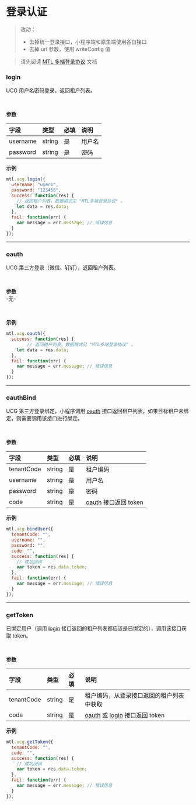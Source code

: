# 登录认证

> 改动：
> - 去掉统一登录接口，小程序端和原生端使用各自接口
> - 去掉 url 参数，使用 writeConfig 值


> 请先阅读 [MTL 多端登录协议]() 文档

<a name="MTL_ucgLogin" class="anchor"></a>
### login
UCG 用户名密码登录，返回租户列表。

<br>

**参数**

| **字段** | **类型** | **必填** | **说明** |
| :--- | :--- | :--- | :--- |
| username | string | 是 | 用户名 |
| password | string | 是 | 密码 |


**示例**
```javascript
mtl.ucg.login({
  username: "user1",
  password: "123456",
  success: function(res) {
    // 返回租户列表，数据格式见 "MTL多端登录协议" 。
    let data = res.data;    
  },
  fail: function(err) {
    var message = err.message; // 错误信息
  }
});
```

---

<a name="MTL_ucgOauth" class="anchor"></a>
### oauth
UCG 第三方登录（微信、钉钉），返回租户列表。

<br>

**参数**<br />-无-

<br>

**示例**
```javascript
mtl.ucg.oauth({
  success: function(res) {
		// 返回租户列表，数据格式见 "MTL多端登录协议" 。
    let data = res.data;    
  },
  fail: function(err) {
    var message = err.message; // 错误信息
  }
});
```

---


<a name="MTL_ucgBindUser" class="anchor"></a>
### oauthBind
UCG 第三方登录绑定，小程序调用 [oauth](#MTL_ucgLogin) 接口返回租户列表，如果目标租户未绑定，则需要调用该接口进行绑定。

<br>

**参数**

| **字段** | **类型** | **必填** | **说明** |
| :--- | :--- | :--- | :--- |
| tenantCode | string | 是 | 租户编码 |
| username | string | 是 | 用户名 |
| password | string | 是 | 密码 |
| code | string | 是 | [oauth](#MTL_ucgOauth) 接口返回 token |


**示例**
```javascript
mtl.ucg.bindUser({
  tenantCode: "",
  username: "",
  password: "",
  code: "",
  success: function(res) {
    // 成功回调
    var token = res.data.token;
  },
  fail: function(err) {
    var message = err.message; // 错误信息
  }
});
```

---


<a name="MTL_ucgGetToken" class="anchor"></a>
### getToken
已绑定用户（调用 [login](#MTL_ucgLogin) 接口返回的租户列表都应该是已绑定的），调用该接口获取 token。

<br>

**参数**

| **字段** | **类型** | **必填** | **说明** |
| :--- | :--- | :--- | :--- |
| tenantCode | string | 是 | 租户编码，从登录接口返回的租户列表中获取 |
| code | string | 是 | [oauth](#MTL_ucgOauth) 或 [login](#MTL_ucgLogin) 接口返回 token |


**示例**
```javascript
mtl.ucg.getToken({
  tenantCode: "",
  code: "",
  success: function(res) {
    // 成功回调
    var token = res.data.token;    
  },
  fail: function(err) {
    var message = err.message; // 错误信息
  }
});
```

